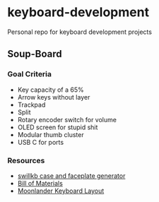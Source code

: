 # keyboard-development
Personal repo for keyboard development projects


## Soup-Board

### Goal Criteria
- Key capacity of a 65%
- Arrow keys without layer
- Trackpad
- Split
- Rotary encoder switch for volume
- OLED screen for stupid shit
- Modular thumb cluster
- USB C for ports

### Resources
- [swillkb case and faceplate generator](http://builder.swillkb.com/)
- [Bill of Materials](https://docs.google.com/spreadsheets/d/1uKeJ7xrDS6hyHrwxc7NrY-vNozwYZxpyhtZBO_KHwDQ/edit#gid=0)
- [Moonlander Keyboard Layout](http://www.keyboard-layout-editor.com/##@_backcolor=%23ffffff&name=Moonlander&switchMount=cherry%3B&@_x:3&a:7&f:4%3B&=&_x:8.25%3B&=%3B&@_y:-0.875&x:2%3B&=&_x:1%3B&=&_x:6.25%3B&=&_x:1%3B&=%3B&@_y:-0.875&x:5%3B&=&_x:4.25%3B&=%3B&@_y:-0.875&f:5%3B&=&_f:4%3B&=&_x:12.25%3B&=&_f:6%3B&=%3B&@_y:-0.875&x:6&f:3%3B&=&_x:2.25%3B&=%3B&@_y:-0.5&x:3&t=%230000ff&f:7%3B&=&_x:8.25%3B&=%3B&@_y:-0.875&x:2%3B&=&_x:1%3B&=&_x:6.25%3B&=&_x:1%3B&=%3B&@_y:-0.875&x:5%3B&=&_x:4.25%3B&=%3B&@_y:-0.875&t=%23000000&f:6%3B&=&_t=%230000ff&f:7%3B&=&_x:12.25%3B&=&_t=%23000000&f:6%3B&=%3B&@_y:-0.875&x:6&t=%230000ff&f:4%3B&=&_x:2.25&t=%23000000%3B&=%3B&@_y:-0.5&x:3&t=%230000ff&f:6%3B&=&_x:8.25&f:7%3B&=%3B&@_y:-0.875&x:2&f:6%3B&=&_x:1&f:7%3B&=&_x:6.25%3B&=&_x:1%3B&=%3B&@_y:-0.875&x:5&f:6%3B&=&_x:4.25&f:7%3B&=%3B&@_y:-0.875&t=%23000000&f:6%3B&=&_t=%230000ff&f:7%3B&=&_x:12.25&f:6%3B&=&_t=%23000000%3B&=%3B&@_y:-0.875&x:6&t=%230000ff&f:4%3B&=&_x:2.25&t=%23000000%3B&=%3B&@_y:-0.5&x:3&t=%230000ff&f:7%3B&=&_x:8.25&f:6%3B&=%3B&@_y:-0.875&x:2&f:7%3B&=&_x:1&f:6%3B&=&_x:6.25&f:7%3B&=&_x:1&f:6%3B&=%3B&@_y:-0.875&x:5%3B&=&_x:4.25&f:7%3B&=%3B&@_y:-0.875&t=%23000000&f:6%3B&=&_t=%230000ff&f:7%3B&=&_x:12.25&f:6%3B&=&_t=%23000000&f:9%3B&=%3B&@_y:-0.375&x:3&f:6%3B&=&_x:8.25&f:9%3B&=%3B&@_y:-0.875&x:2&f:6%3B&=&_x:1%3B&=&_x:6.25%3B&=&_x:1&f:9%3B&=%3B&@_y:-0.75&f:2%3B&=&_f:6%3B&=&_x:12.25&f:9%3B&=&=%3B&@_r:45&rx:6&ry:4.25&y:-0.5&f:4&w:2%3B&=%3B&@_f:6&h:1.5%3B&=&_h:1.5%3B&=&_f:9&h:1.5%3B&=%3B&@_r:-45&rx:10.25&y:-0.5&x:-2&f:6&w:2%3B&=%3B&@_x:-3&h:1.5%3B&=&_f:4&h:1.5%3B&=&_f:6&h:1.5%3B&=)
